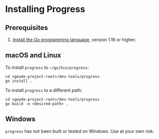 # Installing Progress

## Prerequisites

1. [Install the Go programming language](https://golang.org/doc/install), version 1.16 or higher.

## macOS and Linux

To install `progress` to `~/go/bin/progress`:

    cd <geode-project-root>/dev-tools/progress
    go install .

To install `progress` to a different path:

    cd <geode-project-root>/dev-tools/progress
    go build -o <desired-path> .

## Windows

`progress` has not been built or tested on Windows. Use at your own risk.
